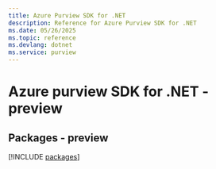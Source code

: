 ```yaml
---
title: Azure Purview SDK for .NET
description: Reference for Azure Purview SDK for .NET
ms.date: 05/26/2025
ms.topic: reference
ms.devlang: dotnet
ms.service: purview
---
```

# Azure purview SDK for .NET - preview
## Packages - preview
[!INCLUDE [packages](purview-index.md)]